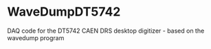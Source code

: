 # WaveDumpDT5742
DAQ code for the DT5742 CAEN DRS desktop digitizer - based on the wavedump program
